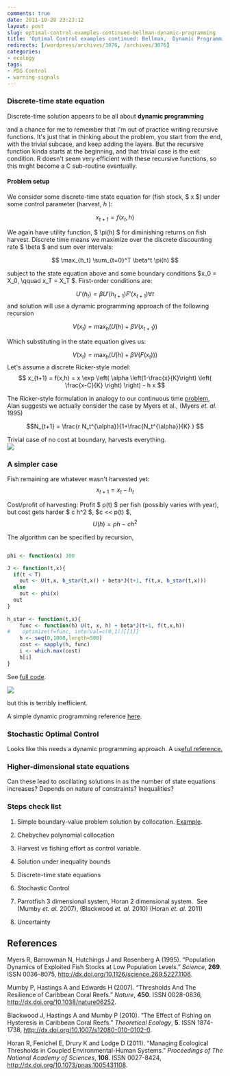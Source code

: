 ```yaml
---
comments: true
date: 2011-10-28 23:23:12
layout: post
slug: optimal-control-examples-continued-bellman-dynamic-programming
title: 'Optimal Control examples continued: Bellman,  Dynamic Programming'
redirects: [/wordpress/archives/3076, /archives/3076]
categories:
- ecology
tags:
- PDG Control
- warning-signals
---
```


### Discrete-time state equation


Discrete-time solution appears to be all about **dynamic programming**

and a chance for me to remember that I'm out of practice writing recursive functions. It's just that in thinking about the problem, you start from the end, with the trivial subcase, and keep adding the layers. But the recursive function kinda starts at the beginning, and that trivial case is the exit condition. R doesn't seem very efficient with these recursive functions, so this might become a C sub-routine eventually.



#### Problem setup


We consider some discrete-time state equation for (fish stock, $ x $) under some control parameter (harvest, $h$ ): 

$$ x_{t+1} = f(x_t, h) $$

We again have utility function, $ \pi(h) $ for diminishing returns on fish harvest. Discrete time means we maximize over the discrete discounting rate $ \beta $ and sum over intervals:

$$ \max_{h_t} \sum_{t=0}^T \beta^t \pi(h) $$

subject to the state equation above and some boundary conditions $x_0 = X_0, \qquad x_T = X_T $.  First-order conditions are:

$$ U'(h_t) = \beta U'(h_{t+1}) F'(x_{t+1} ) \forall t $$
and solution will use a dynamic programming approach of the following recursion

$$ V(x_t) = \max_h \left( U(h) + \beta V(x_{t+1} ) \right) $$ 

Which substituting in the state equation gives us:

$$ V(x_t) = \max_h \left( U(h) + \beta V( F(x_t)) \right) $$
Let's assume a discrete Ricker-style model:
$$ x_{t+1} = f(x,h) = x \exp \left( \alpha \left(1-\frac{x}{K}\right) \left( \frac{x-C}{K} \right) \right) - h x $$

The Ricker-style formulation in analogy to our continuous time [problem](http://www.carlboettiger.info/archives/3001), Alan suggests we actually consider the case by Myers et al., (Myers _et. al._ 1995)

$$N_{t+1} = \frac{r N_t^{\alpha}}{1+\frac{N_t^{\alpha}}{K} } $$

Trivial case of no cost at boundary, harvests everything.  
![]( http://farm7.staticflickr.com/6046/6303190675_b1151d0931_o.png )




###  A simpler case 


Fish remaining are whatever wasn't harvested yet:
$$ x_{t+1} = x_t - h_t $$

Cost/profit of harvesting: Profit $ p(t) $ per fish (possibly varies with year), but cost gets harder $ c h^2 $, $c << p(t) $, 
$$ U(h) = p h - c h^2 $$

The algorithm can be specified by recursion, 

```R

phi <- function(x) 300

J <- function(t,x){
  if(t < T)
    out <- U(t,x, h_star(t,x)) + beta*J(t+1, f(t,x, h_star(t,x)))
  else 
    out <- phi(x)
  out
}
 
h_star <- function(t,x){
    func <- function(h) U(t, x, h) + beta*J(t+1, f(t,x,h))
#    optimize(f=func, interval=c(0,1))[[1]]
    h <- seq(0,1000,length=500)
    cost <- sapply(h, func)
    i <- which.max(cost)
    h[i]
}

```

See [full code](https://github.com/cboettig/pdg_control/blob/2fedf60ae61dafb21badaf05f1a97c213d59b1d1/R/discrete_optimal_control.R).  

![]( http://farm7.staticflickr.com/6043/6306213989_bf88df311d_o.png )


but this is terribly inefficient.  


A simple dynamic programming reference [here](http://frank.mtsu.edu/~berc/working/Zietz-DP-1.pdf).


### Stochastic Optimal Control


Looks like this needs a dynamic programming approach.  A us[eful reference. ](http://userpage.fu-berlin.de/~mtoussai/08-optimal-control/kappen-handout.pdf) 


### Higher-dimensional state equations


Can these lead to oscillating solutions in as the number of state equations increases? Depends on nature of constraints? Inequalities?


### Steps check list





	
  1. Simple boundary-value problem solution by collocation. [Example](http://www.carlboettiger.info/archives/3001).

	
  2. Chebychev polynomial collocation

	
  3. Harvest vs fishing effort as control variable.

	
  4. Solution under inequality bounds

	
  5. Discrete-time state equations

	
  6. Stochastic Control

	
  7. Parrotfish 3 dimensional system, Horan 2 dimensional system.  See (Mumby _et. al._ 2007), (Blackwood _et. al._ 2010) (Horan _et. al._ 2011)

	
  8. Uncertainty




### 
## References

<p>Myers R, Barrowman N, Hutchings J and Rosenberg A (1995).
&ldquo;Population Dynamics of Exploited Fish Stocks at Low Population Levels.&rdquo;
<EM>Science</EM>, <B>269</B>.
ISSN 0036-8075, <a href="http://dx.doi.org/10.1126/science.269.5227.1106">http://dx.doi.org/10.1126/science.269.5227.1106</a>.
<p>Mumby P, Hastings A and Edwards H (2007).
&ldquo;Thresholds And The Resilience of Caribbean Coral Reefs.&rdquo;
<EM>Nature</EM>, <B>450</B>.
ISSN 0028-0836, <a href="http://dx.doi.org/10.1038/nature06252">http://dx.doi.org/10.1038/nature06252</a>.
<p>Blackwood J, Hastings A and Mumby P (2010).
&ldquo;The Effect of Fishing on Hysteresis in Caribbean Coral Reefs.&rdquo;
<EM>Theoretical Ecology</EM>, <B>5</B>.
ISSN 1874-1738, <a href="http://dx.doi.org/10.1007/s12080-010-0102-0">http://dx.doi.org/10.1007/s12080-010-0102-0</a>.
<p>Horan R, Fenichel E, Drury K and Lodge D (2011).
&ldquo;Managing Ecological Thresholds in Coupled Environmental-Human Systems.&rdquo;
<EM>Proceedings of The National Academy of Sciences</EM>, <B>108</B>.
ISSN 0027-8424, <a href="http://dx.doi.org/10.1073/pnas.1005431108">http://dx.doi.org/10.1073/pnas.1005431108</a>.
